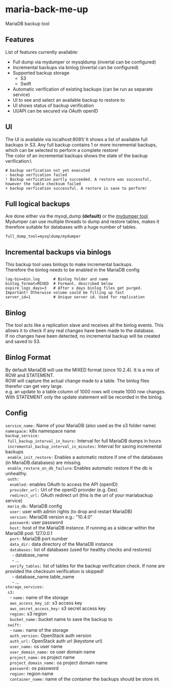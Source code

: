 # maria-back-me-up
MariaDB backup tool

## Features
List of features currently available:
- Full dump via mydumper or mysqldump (invertal can be configured)
- Incremental backups via binlog (invertal can be configured)
- Supported backup storage
  - S3
  - Swift
- Automatic verification of existing backups (can be run as separate service)
- UI to see and select an available backup to restore to
- UI shows status of backup verification
- UI/API can be secured via OAuth openID

## UI
The UI is available via localhost:8081/
It shows a list of available full backups in S3. Any full backup contains 1 or more incremental backups, which can be selected to perform a complete restore!\
The color of an incremental backups shows the state of the backup verification:\
```
# backup verfication not yet executed
- backup verfication failed
! Backup verfication partly succeeded. A restore was successful, however the table checksum failed
+ backup verfication successful. A restore is save to perform!
```

## Full logical backups
Are done either via the mysql_dump **(default)** or the [mydumper tool](https://github.com/maxbube/mydumper).
Mydumper can use multiple threads to dump and restore tables, makes it therefore suitable for databases with a huge number of tables.
```
full_dump_tool=mysqldump/mydumper
```

## Incremental backups via binlogs
This backup tool uses binlogs to make incremental backups.\
Therefore the binlog needs to be enabled in the MariaDB config
```
log-bin=bin.log      # Binlog folder and name
binlog_format=MIXED  # Formant, described below
expire_logs_days=3   # After x days binlog files get purged. Important! Otherwise volume could be filling up fast
server_id=1          # Unique server id. Used for replication
```

## Binlog
The tool acts like a replication slave and receives all the binlog events. This allows it to check if any real changes have been made to the database.\
If no changes have been detected, no incremental backup will be created and saved to S3.

## Binlog Format
By default MariaDB will use the MIXED format (since 10.2.4). It is a mix of ROW and STATEMENT.\
ROW will capture the actual change made to a table. The binlog files therefor can get very large.\
e.g. an update to a table column of 1000 rows will create 1000 row changes.
With STATEMENT only the update statement will be recorded in the binlog.

## Config
`service_name:` Name of your MariaDB (also used as the s3 folder name)\
`namespace:` k8s namespace name\
`backup_service:`\
 &ensp;`full_backup_interval_in_hours:` Interval for full MariaDB dumps in hours\
 &ensp;`incremental_backup_interval_in_minutes:` Interval for saving incremental backups\
 &ensp;`enable_init_restore:` Enables a automatic restore if one of the databases (in MariaDB.databases) are missing.\
 &ensp;`enable_restore_on_db_failure`: Enables automatic restore if the db is unhealthy.\
 &ensp;`outh:`\
    &emsp;`enabled:` enables OAuth to access the API (openID)\
    &emsp;`provider_url:` Url of the openID provider (e.g. Dex)\
    &emsp;`redirect_url:` OAuth redirect url (this is the url of your mariabackup service)\
 &ensp;`maria_db:` MariaDB config\
    &emsp;`user:` user with admin rights (to drop and restart MariaDB)\
    &emsp;`version:` MariaDB version e.g.: "10.4.0"\
    &emsp;`password:` user password\
    &emsp;`host:` host of the MariaDB instance. If running as a sidecar within the MariaDB pod: 127.0.0.1\
    &emsp;`port:` MariaDB port number\
    &emsp;`data_dir:` data directory of the MariaDB instance\
    &emsp;`databases:` list of databases (used for healthy checks and restores)\
       &ensp;&emsp;- database_name\
       &ensp;&emsp;- ... \
     &emsp;`verify_tables:` list of tables for the backup verification check. If none are provided the checksum verification is skipped!\
       &ensp;&emsp;- database_name.table_name\
       &ensp;&emsp;- ... \
`storage_services:`\
  &ensp;`s3:`\
    &emsp;- `name:` name of the storage\
    &emsp;`aws_access_key_id:` s3 access key\
    &emsp;`aws_secret_access_key:` s3 secret access key\
    &emsp;`region:` s3 region\
    &emsp;`bucket_name:` bucket name to save the backup to\
  &ensp;`swift:`\
    &emsp;- `name:` name of the storage\
    &emsp;`auth_version:` OpenStack auth version\
    &emsp;`auth_url:` OpenStack auth url (keystone url)\
    &emsp;`user_name:` os user name\
    &emsp;`user_domain_name:` os user domain name\
    &emsp;`project_name:` os project name\
    &emsp;`project_domain_name:` os project domain name\
    &emsp;`password:` os password\
    &emsp;`region:` region name\
    &emsp;`container_name:` name of the container the backups should be store in\
